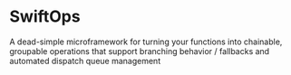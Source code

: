 # SwiftOps
A dead-simple microframework for turning your functions into chainable, groupable operations that support branching behavior / fallbacks and automated dispatch queue management
